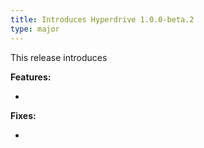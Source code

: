 ```yaml
---
title: Introduces Hyperdrive 1.0.0-beta.2
type: major
---
```


This release introduces

**Features:**

*

**Fixes:**

*
